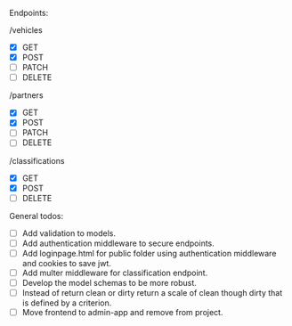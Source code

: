 Endpoints:

/vehicles
- [X] GET
- [X] POST
- [ ] PATCH
- [ ] DELETE

/partners
- [X] GET
- [X] POST
- [ ] PATCH
- [ ] DELETE

/classifications
- [X] GET
- [X] POST
- [ ] DELETE

General todos:

- [ ] Add validation to models.
- [ ] Add authentication middleware to secure endpoints.
- [ ] Add loginpage.html for public folder using authentication middleware and cookies to save jwt.
- [ ] Add multer middleware for classification endpoint.
- [ ] Develop the model schemas to be more robust.
- [ ] Instead of return clean or dirty return a scale of clean though dirty that is defined by a criterion.
- [ ] Move frontend to admin-app and remove from project.
